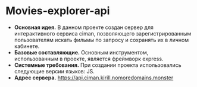 # __Movies-explorer-api__
* __Основная идея.__ В данном проекте создан сервер для интерактивного сервиса ciman, позволяющего зарегистрированным пользователям искать фильмы по запросу и сохранять их в личном кабинете.
* __Базовые составляющие.__ Основным инструментом, использованным в проекте, является фреймворк express.
* __Системные требования.__ При создании проекта использовались следующие версии языков: JS.
* __Адрес сервера.__ https://api.ciman.kirill.nomoredomains.monster

